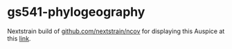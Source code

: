 # gs541-phylogeography

Nextstrain build of [github.com/nextstrain/ncov](https://github.com/nextstrain/ncov) for displaying this Auspice at this [link](https://nextstrain.org/community/maddyduran/gs541-phylogeography). 
